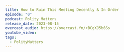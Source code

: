 ```yaml
---
title: How to Ruin This Meeting Decently & In Order
episode: "0"
podcast: Polity Matters
release_date: 2023-08-15
overcast_audio: https://overcast.fm/+BCgXJ5b6Ss
youtube_video: 
tags:
  - PolityMatters
---
```


